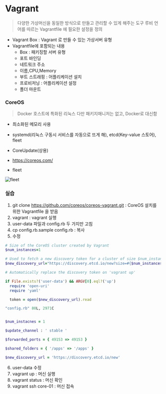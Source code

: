 # Vagrant

> 다양한 가상머신을 동일한 방식으로 만들고 관리할 수 있게 해주는 도구
> 루비 언어를 따르는 Vagrantfile 에 필요한 설정을 정의

- Vagrant Box : Vagrant 로 만들 수 있는 가상서버 유형
- Vagrantfile에 포함되는 내용
    - Box : 패키징할 서버 유형
    - 포트 바인딩 
    - 네트워크 주소
    - 이름,CPU,Memory
    - 부트 스트래핑 : 어플리케이션 설치
    - 프로비저닝 : 어플리케이션 설정
    - 폴더 마운트 
    
    
### CoreOS

> Docker 호스트에 특화된 리눅스
> 다만 패키지매니저는 없고, Docker로 대신함

- 최소화된 메모리 사용
- systemd(리눅스 구동시 서비스를 자동으로 뜨게 해), etcd(Key-value 스토어), fleet
- CoreUpdate(상용)
- https://coreos.com/


- fleet

![fleet](https://github.com/banziha104/DockerExample/img/2week/fleet.png)

### 실습

1. git clone https://github.com/coreos/coreos-vagrant.git : CoreOS 설치를 위한 Vagrantfile 을 받음
2. vagrant : vagrant 실행
3. user-data 파일과 config.rb 두 가지만 고침
4. cp config.rb.sample config.rb : 복사
5. 수정

```ruby
# Size of the CoreOS cluster created by Vagrant
$num_instances=1

# Used to fetch a new discovery token for a cluster of size $num_instances
$new_discovery_url="https://discovery.etcd.io/new?size=#{$num_instances}"

# Automatically replace the discovery token on 'vagrant up'

if File.exists?('user-data') && ARGV[0].eql?('up')
  require 'open-uri'
  require 'yaml'

  token = open($new_discovery_url).read

"config.rb" 80L, 2971C

```

```ruby

$num_instacnes = 1

$update_channel : ' stable '

$forwarded_ports = { 49153 => 49153 }

$shared_folders = { '/apps' => '/apps' }

$new_discovery_url = 'https://discovery.etcd.io/new' 

```

6. user-data 수정
7. vagrant up : 머신 실행
8. vagrant status : 머신 확인
9. vagrant ssh core-01 : 머신 접속


